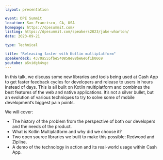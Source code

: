 ```yaml
---
layout: presentation

event: DPE Summit
location: San Francisco, CA, USA
homepage: https://dpesummit.com/
listing: https://dpesummit.com/speakers2023/jake-wharton/
date: 2023-09-21

type: Technical

title: "Releasing faster with Kotlin multiplatform"
speakerdeck: 4370a555fbe540858e88be6e6f1b0669
youtube: aSvidgk4vgc
---
```


In this talk, we discuss some new libraries and tools being used at Cash App to get faster feedback cycles for developers and release to users in hours instead of days. This is all built on Kotlin multiplatform and combines the best features of the web and native applications. It’s not a silver bullet, but an evolution of various techniques to try to solve some of mobile development’s biggest pain points.

We will cover:

 * The history of the problem from the perspective of both our developers and the needs of the product.
 * What is Kotlin Multiplatform and why did we choose it?
 * Two open source libraries we built to make this possible: Redwood and Zipline.
 * A demo of the technology in action and its real-world usage within Cash App.
